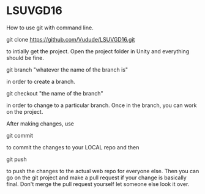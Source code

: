 # LSUVGD16
How to use git with command line.

git clone https://github.com/Vudude/LSUVGD16.git

to intially get the project. Open the project folder in Unity and everything should be fine.

git branch "whatever the name of the branch is"

in order to create a branch.

git checkout "the name of the branch" 

in order to change to a particular branch.
Once in the branch, you can work on the project.

After making changes, use

git commit

to commit the changes to your LOCAL repo and then

git push

to push the changes to the actual web repo for everyone else.
Then you can go on the git project and make a pull request if your change is basically final. Don't merge the pull request yourself let someone else look it over.
